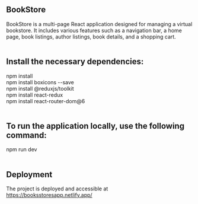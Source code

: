 ## BookStore<br>
BookStore is a multi-page React application designed for managing a virtual bookstore. It includes various features such as a navigation bar, a home page, book listings, author listings, book details, and a shopping cart.<br>
<br>
## Install the necessary dependencies:<br>
npm install <br>
npm install boxicons --save <br>
npm install @reduxjs/toolkit <br>
npm install react-redux <br>
npm install react-router-dom@6 <br>
<br>
## To run the application locally, use the following command: <br>
npm run dev <br>
 <br>
## Deployment <br>
The project is deployed and accessible at https://booksstoresapp.netlify.app/ 
 
